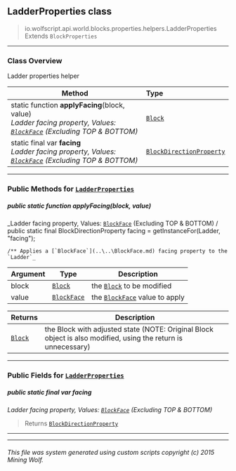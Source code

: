 ## LadderProperties __class__

>io.wolfscript.api.world.blocks.properties.helpers.LadderProperties
>Extends `BlockProperties`

---

### Class Overview

Ladder properties helper

Method | Type   
--- | :--- 
static function __applyFacing__(block, value) <br> _Ladder facing property, Values: [`BlockFace`](..\..\BlockFace.md) (Excluding TOP & BOTTOM)_ | [`Block`](..\..\Block.md)
static final var __facing__ <br> _Ladder facing property, Values: [`BlockFace`](..\..\BlockFace.md) (Excluding TOP & BOTTOM)_ | [`BlockDirectionProperty`](..\BlockDirectionProperty.md)



---


### Public Methods for [`LadderProperties`](LadderProperties.md)

##### <a id='applyfacing'></a>public static function __applyFacing__(block, value)

_Ladder facing property, Values: [`BlockFace`](..\..\BlockFace.md) (Excluding TOP & BOTTOM) /
    public static final BlockDirectionProperty facing = getInstanceFor(Ladder, "facing");

    /** Applies a [`BlockFace`](..\..\BlockFace.md) facing property to the `Ladder`_

Argument | Type | Description  
--- | --- | --- 
block | [`Block`](..\..\Block.md) | the [`Block`](..\..\Block.md) to be modified
value | [`BlockFace`](..\..\BlockFace.md) | the [`BlockFace`](..\..\BlockFace.md) value to apply

Returns | Description
--- | --- 
[`Block`](..\..\Block.md) | the Block with adjusted state (NOTE: Original Block object is also modified, using the return is unnecessary)


---

### Public Fields for [`LadderProperties`](LadderProperties.md)

##### <a id='facing'></a>public static final var __facing__

_Ladder facing property, Values: [`BlockFace`](..\..\BlockFace.md) (Excluding TOP & BOTTOM)_

>Returns
>  [`BlockDirectionProperty`](..\BlockDirectionProperty.md)

---
---


###### This file was system generated using custom scripts copyright (c) 2015 Mining Wolf.
	

